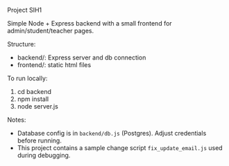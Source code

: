 Project SIH1

Simple Node + Express backend with a small frontend for admin/student/teacher pages.

Structure:
- backend/: Express server and db connection
- frontend/: static html files

To run locally:
1. cd backend
2. npm install
3. node server.js

Notes:
- Database config is in `backend/db.js` (Postgres). Adjust credentials before running.
- This project contains a sample change script `fix_update_email.js` used during debugging.
